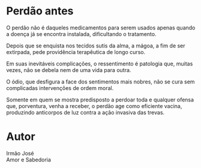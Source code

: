 # Perdão antes

O perdão não é daqueles medicamentos para serem usados apenas quando a doença já se encontra instalada, dificultando o tratamento. 

Depois que se enquista nos tecidos sutis da alma, a mágoa, a fim de ser extirpada, pede providência terapêutica de longo curso. 

Em suas inevitáveis complicações, o ressentimento é patologia que, muitas vezes, não se debela nem de uma vida para outra. 

O ódio, que desfigura a face dos sentimentos mais nobres, não se cura sem complicadas intervenções de ordem moral. 

Somente em quem se mostra predisposto a perdoar toda e qualquer ofensa que, porventura, venha a receber, o perdão age como eficiente vacina, produzindo anticorpos de luz contra a ação invasiva das trevas. 

# Autor
Irmão José  
Amor e Sabedoria   

